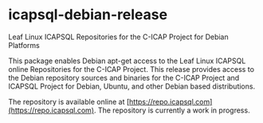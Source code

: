 # icapsql-debian-release
Leaf Linux ICAPSQL Repositories for the C-ICAP Project for Debian Platforms

This package enables Debian apt-get access to the Leaf Linux ICAPSQL online Repositories for the C-ICAP Project. This release provides access to the Debian repository sources and binaries for the C-ICAP Project and ICAPSQL Project for Debian, Ubuntu, and other Debian based distributions.

The repository is available online at [https://repo.icapsql.com](https://repo.icapsql.com).  The repository is currently a work in progress.

